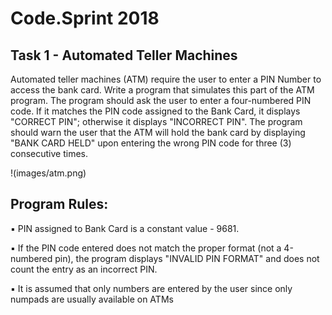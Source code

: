 # Code.Sprint 2018

## Task 1 - Automated Teller Machines 

Automated teller machines (ATM) require the user to enter a PIN Number to access the bank card. Write a program that simulates this part of the ATM program. The program should ask the user to enter a four-numbered PIN code. If it matches the PIN code assigned to the Bank Card, it displays "CORRECT PIN"; otherwise it displays "INCORRECT PIN". The program should warn the user that the ATM will hold the bank card by displaying "BANK CARD HELD" upon entering the wrong PIN code for three (3) consecutive times.

!(images/atm.png)

## Program Rules:

▪ PIN assigned to Bank Card is a constant value - 9681.

▪ If the PIN code entered does not match the proper format (not a 4-numbered pin), the program displays "INVALID PIN FORMAT" and does not count the entry as an incorrect PIN.

▪ It is assumed that only numbers are entered by the user since only numpads are usually available on ATMs
